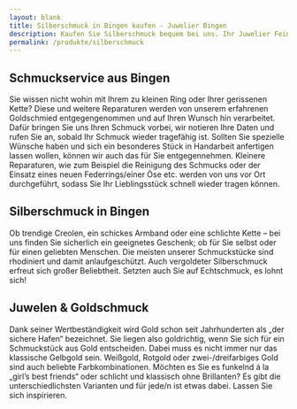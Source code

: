 ```yaml
---
layout: blank
title: Silberschmuck in Bingen kaufen - Juwelier Bingen
description: Kaufen Sie Silberschmuck bequem bei uns. Ihr Juwelier Fein aus Bingen.
permalink: /produkte/silberschmuck 
---
```


## Schmuckservice aus Bingen

Sie wissen nicht wohin mit Ihrem zu kleinen Ring oder Ihrer gerissenen Kette? Diese und weitere Reparaturen werden von unserem erfahrenen Goldschmied entgegengenommen und auf Ihren Wunsch hin verarbeitet. Dafür bringen Sie uns Ihren Schmuck vorbei, wir notieren Ihre Daten und rufen Sie an, sobald Ihr Schmuck wieder tragefähig ist. Sollten Sie spezielle Wünsche haben und sich ein besonderes Stück in Handarbeit anfertigen lassen wollen, können wir auch das für Sie entgegennehmen. Kleinere Reparaturen, wie zum Beispiel die Reinigung des Schmucks oder der Einsatz eines neuen Federrings/einer Öse etc. werden von uns vor Ort durchgeführt, sodass Sie Ihr Lieblingsstück schnell wieder tragen können. 


## Silberschmuck in Bingen

Ob trendige Creolen, ein schickes Armband oder eine schlichte Kette – bei uns finden Sie sicherlich ein geeignetes Geschenk; ob für Sie selbst oder für einen geliebten Menschen. Die meisten unserer Schmuckstücke sind rhodiniert und damit anlaufgeschützt. Auch vergoldeter Silberschmuck erfreut sich großer Beliebtheit. Setzten auch Sie auf Echtschmuck, es lohnt sich! 


## Juwelen & Goldschmuck 
Dank seiner Wertbeständigkeit wird Gold schon seit Jahrhunderten als „der sichere Hafen“ bezeichnet. Sie liegen also goldrichtig, wenn Sie sich für ein Schmuckstück aus Gold entscheiden. Dabei muss es nicht immer nur das klassische Gelbgold sein. Weißgold, Rotgold oder zwei-/dreifarbiges Gold sind auch beliebte Farbkombinationen. Möchten es Sie es funkelnd á la „girl’s best friends“ oder schlicht und klassisch ohne Brillanten? Es gibt die unterschiedlichsten Varianten und für jede/n ist etwas dabei. Lassen Sie sich inspirieren. 
